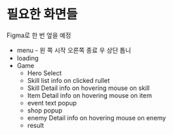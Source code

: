 # 필요한 화면들

Figma로 한 번 엎을 예정

+ menu - 왼 쪽 시작 오른쪽 종료 우 상단 톱니
+ loading
+ Game
  + Hero Select
  + Skill list info on clicked rullet
  + Skill Detail info on hovering mouse on skill
  + Item Detail info on hovering mouse on item
  + event text popup
  + shop popup
  + enemy Detail info on hovering mouse on enemy
  + result
